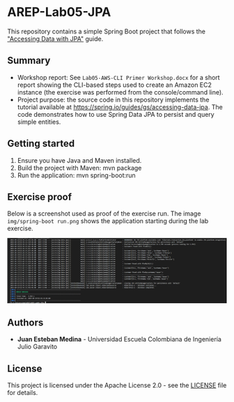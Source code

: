 # AREP-Lab05-JPA
This repository contains a simple Spring Boot project that follows the ["Accessing Data with JPA"](https://spring.io/guides/gs/accessing-data-jpa) guide.

## Summary

- Workshop report: See `Lab05-AWS-CLI Primer Workshop.docx` for a short report showing the CLI-based steps used to create an Amazon EC2 instance (the exercise was performed from the console/command line).
- Project purpose: the source code in this repository implements the tutorial available at https://spring.io/guides/gs/accessing-data-jpa. The code demonstrates how to use Spring Data JPA to persist and query simple entities.

## Getting started

1. Ensure you have Java and Maven installed.
2. Build the project with Maven: mvn package
3. Run the application: mvn spring-boot:run

## Exercise proof

Below is a screenshot used as proof of the exercise run. The image `img/spring-boot run.png` shows the application starting during the lab exercise.

<img src="img/spring-boot run.png">

## Authors

* **Juan Esteban Medina** - Universidad Escuela Colombiana de Ingeniería Julio Garavito

## License

This project is licensed under the Apache License 2.0 - see the [LICENSE](LICENSE) file for details.

